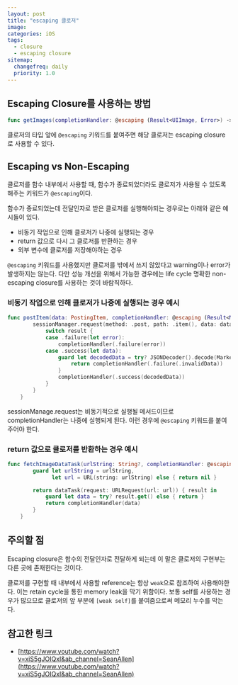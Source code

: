 ```yaml
---
layout: post
title: "escaping 클로저"
image:
categories: iOS
tags: 
  - closure
  - escaping closure
sitemap:
  changefreq: daily
  priority: 1.0
---
```


## Escaping Closure를 사용하는 방법

```swift
func getImages(completionHandler: @escaping (Result<UIImage, Error>) -> Void)
```

클로저의 타입 앞에 `@escaping` 키워드를 붙여주면 해당 클로저는 escaping closure로 사용할 수 있다.



## Escaping vs Non-Escaping 

클로저를 함수 내부에서 사용할 때, 함수가 종료되었더라도 클로저가 사용될 수 있도록 해주는 키워드가 `@escaping`이다.

함수가 종료되었는데 전달인자로 받은 클로저를 실행해야되는 경우로는 아래와 같은 예시들이 있다.

- 비동기 작업으로 인해 클로저가 나중에 실행되는 경우
- return 값으로 다시 그 클로저를 반환하는 경우
- 외부 변수에 클로저를 저장해야하는 경우



`@escaping` 키워드를 사용했지만 클로저를 밖에서 쓰지 않았다고 warning이나 error가 발생하지는 않는다. 다만 성능 개선을 위해서 가능한 경우에는 life cycle 명확한 non-escaping closure를 사용하는 것이 바람직하다.



### 비동기 작업으로 인해 클로저가 나중에 실행되는 경우 예시

```swift
func postItem(data: PostingItem, completionHandler: @escaping (Result<MarketItem, OpenMarketError>) -> Void) {
        sessionManager.request(method: .post, path: .item(), data: data) { result in
            switch result {
            case .failure(let error):
                completionHandler(.failure(error))
            case .success(let data):
                guard let decodedData = try? JSONDecoder().decode(MarketItem.self, from: data) else {
                    return completionHandler(.failure(.invalidData))
                }
                completionHandler(.success(decodedData))
            }
        }
    }
```

sessionManage.request는 비동기적으로 실행될 메서드이므로 completionHandler는 나중에 실행되게 된다. 이런 경우에 `@escaping` 키워드를 붙여주어야 한다.



### return 값으로 클로저를 반환하는 경우 예시

```swift
func fetchImageDataTask(urlString: String?, completionHandler: @escaping (Data) -> Void) -> URLSessionDataTask? {
        guard let urlString = urlString,
              let url = URL(string: urlString) else { return nil }

        return dataTask(request: URLRequest(url: url)) { result in
            guard let data = try? result.get() else { return }
            return completionHandler(data)
        }
    }
```



## 주의할 점

Escaping closure은 함수의 전달인자로 전달하게 되는데 이 말은 클로저의 구현부는 다른 곳에 존재한다는 것이다.

클로저를 구현할 때 내부에서 사용할 reference는 항상 `weak`으로 참조하여 사용해야한다. 이는 retain cycle을 통한 memory leak을 막기 위함이다. 보통 self를 사용하는 경우가 많으므로 클로저의 앞 부분에 `[weak self]`를 붙여줌으로써 메모리 누수를 막는다.



## 참고한 링크

- [https://www.youtube.com/watch?v=xiS5gJOIQxI&ab_channel=SeanAllen](https://www.youtube.com/watch?v=xiS5gJOIQxI&ab_channel=SeanAllen)